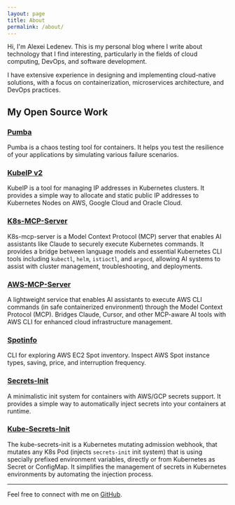 ```yaml
---
layout: page
title: About
permalink: /about/
---
```


Hi, I'm Alexei Ledenev. This is my personal blog where I write about technology that I find interesting, particularly in the fields of cloud computing, DevOps, and software development.

I have extensive experience in designing and implementing cloud-native solutions, with a focus on containerization, microservices architecture, and DevOps practices.

## My Open Source Work

### [Pumba](https://github.com/alexei-led/pumba)

Pumba is a chaos testing tool for containers. It helps you test the resilience of your applications by simulating various failure scenarios.

### [KubeIP v2](https://github.com/doitintl/kubeip)

KubeIP is a tool for managing IP addresses in Kubernetes clusters. It provides a simple way to allocate and static public IP addresses to Kubernetes Nodes on AWS, Google Cloud and Oracle Cloud.

### [K8s-MCP-Server](https://github.com/alexei-led/k8s-mcp-server)

K8s-mcp-server is a Model Context Protocol (MCP) server that enables AI assistants like Claude to securely execute Kubernetes commands. It provides a bridge between language models and essential Kubernetes CLI tools including `kubectl`, `helm`, `istioctl`, and `argocd`, allowing AI systems to assist with cluster management, troubleshooting, and deployments.

### [AWS-MCP-Server](https://github.com/alexei-led/aws-mcp-server)

A lightweight service that enables AI assistants to execute AWS CLI commands (in safe containerized environment) through the Model Context Protocol (MCP). Bridges Claude, Cursor, and other MCP-aware AI tools with AWS CLI for enhanced cloud infrastructure management.

### [Spotinfo](https://github.com/alexei-led/spotinfo)

CLI for exploring AWS EC2 Spot inventory. Inspect AWS Spot instance types, saving, price, and interruption frequency.

### [Secrets-Init](https://github.com/doitintl/secrets-init)

A minimalistic init system for containers with AWS/GCP secrets support. It provides a simple way to automatically inject secrets into your containers at runtime.

### [Kube-Secrets-Init](https://github.com/doitintl/kube-secrets-init)

The kube-secrets-init is a Kubernetes mutating admission webhook, that mutates any K8s Pod (injects `secrets-init` init system) that is using specially prefixed environment variables, directly or from Kubernetes as Secret or ConfigMap. It simplifies the management of secrets in Kubernetes environments by automating the injection process.

---
Feel free to connect with me on [GitHub](https://github.com/alexei-led).
